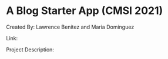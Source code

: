 # A Blog Starter App (CMSI 2021)

Created By: Lawrence Benitez and Maria Dominguez

Link: 

Project Description: 
